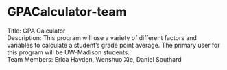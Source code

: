 # GPACalculator-team
Title: GPA Calculator <br />
Description: This program will use a variety of different factors and variables to calculate a student’s grade point average. The primary user for this program will be UW-Madison students.<br />
Team Members: Erica Hayden, Wenshuo Xie, Daniel Southard
